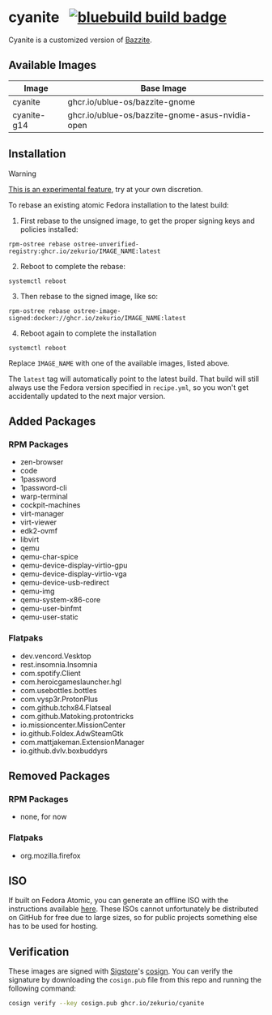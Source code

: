# cyanite &nbsp; [![bluebuild build badge](https://github.com/zekurio/cyanite/actions/workflows/build.yml/badge.svg)](https://github.com/zekurio/cyanite/actions/workflows/build.yml)

Cyanite is a customized version of [Bazzite](https://bazzite.gg).

## Available Images

| Image | Base Image |
|-------|------------|
| cyanite | ghcr.io/ublue-os/bazzite-gnome |
| cyanite-g14 | ghcr.io/ublue-os/bazzite-gnome-asus-nvidia-open |

## Installation

> [!WARNING]  
> [This is an experimental feature](https://www.fedoraproject.org/wiki/Changes/OstreeNativeContainerStable), try at your own discretion.

To rebase an existing atomic Fedora installation to the latest build:

1. First rebase to the unsigned image, to get the proper signing keys and policies installed:
  ```
  rpm-ostree rebase ostree-unverified-registry:ghcr.io/zekurio/IMAGE_NAME:latest
  ```
2. Reboot to complete the rebase:
  ```
  systemctl reboot
  ```
3. Then rebase to the signed image, like so:
  ```
  rpm-ostree rebase ostree-image-signed:docker://ghcr.io/zekurio/IMAGE_NAME:latest
  ```
4. Reboot again to complete the installation
  ```
  systemctl reboot
  ```

Replace `IMAGE_NAME` with one of the available images, listed above.

The `latest` tag will automatically point to the latest build. That build will still always use the Fedora version specified in `recipe.yml`, so you won't get accidentally updated to the next major version.

## Added Packages

### RPM Packages
- zen-browser
- code
- 1password
- 1password-cli
- warp-terminal
- cockpit-machines
- virt-manager
- virt-viewer
- edk2-ovmf
- libvirt
- qemu
- qemu-char-spice
- qemu-device-display-virtio-gpu
- qemu-device-display-virtio-vga
- qemu-device-usb-redirect
- qemu-img
- qemu-system-x86-core
- qemu-user-binfmt
- qemu-user-static

### Flatpaks
- dev.vencord.Vesktop
- rest.insomnia.Insomnia
- com.spotify.Client
- com.heroicgameslauncher.hgl
- com.usebottles.bottles
- com.vysp3r.ProtonPlus
- com.github.tchx84.Flatseal
- com.github.Matoking.protontricks
- io.missioncenter.MissionCenter
- io.github.Foldex.AdwSteamGtk
- com.mattjakeman.ExtensionManager
- io.github.dvlv.boxbuddyrs

## Removed Packages

### RPM Packages
- none, for now

### Flatpaks
- org.mozilla.firefox

## ISO

If built on Fedora Atomic, you can generate an offline ISO with the instructions available [here](https://blue-build.org/learn/universal-blue/#fresh-install-from-an-iso). These ISOs cannot unfortunately be distributed on GitHub for free due to large sizes, so for public projects something else has to be used for hosting.

## Verification

These images are signed with [Sigstore](https://www.sigstore.dev/)'s [cosign](https://github.com/sigstore/cosign). You can verify the signature by downloading the `cosign.pub` file from this repo and running the following command:

```bash
cosign verify --key cosign.pub ghcr.io/zekurio/cyanite
```
